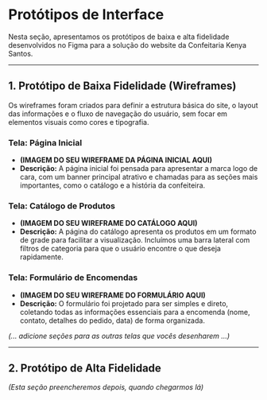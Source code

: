 # Protótipos de Interface

Nesta seção, apresentamos os protótipos de baixa e alta fidelidade desenvolvidos no Figma para a solução do website da Confeitaria Kenya Santos.

---

## 1. Protótipo de Baixa Fidelidade (Wireframes)

Os wireframes foram criados para definir a estrutura básica do site, o layout das informações e o fluxo de navegação do usuário, sem focar em elementos visuais como cores e tipografia.

### Tela: Página Inicial
* **(IMAGEM DO SEU WIREFRAME DA PÁGINA INICIAL AQUI)**
* **Descrição:** A página inicial foi pensada para apresentar a marca logo de cara, com um banner principal atrativo e chamadas para as seções mais importantes, como o catálogo e a história da confeiteira.

### Tela: Catálogo de Produtos
* **(IMAGEM DO SEU WIREFRAME DO CATÁLOGO AQUI)**
* **Descrição:** A página do catálogo apresenta os produtos em um formato de grade para facilitar a visualização. Incluímos uma barra lateral com filtros de categoria para que o usuário encontre o que deseja rapidamente.

### Tela: Formulário de Encomendas
* **(IMAGEM DO SEU WIREFRAME DO FORMULÁRIO AQUI)**
* **Descrição:** O formulário foi projetado para ser simples e direto, coletando todas as informações essenciais para a encomenda (nome, contato, detalhes do pedido, data) de forma organizada.

*(... adicione seções para as outras telas que vocês desenharem ...)*

---

## 2. Protótipo de Alta Fidelidade
*(Esta seção preencheremos depois, quando chegarmos lá)*
